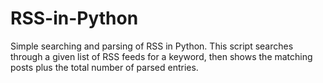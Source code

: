 # RSS-in-Python
Simple searching and parsing of RSS in Python. This script searches through a given list of RSS feeds for a keyword, then shows the matching posts plus the total number of parsed entries. 
